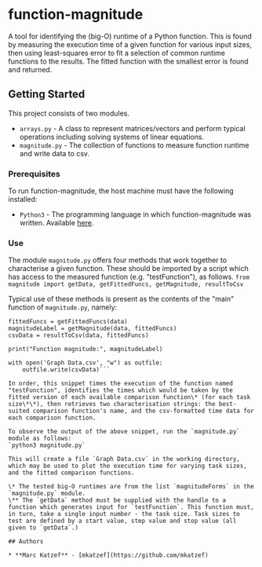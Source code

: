 # function-magnitude

A tool for identifying the (big-O) runtime of a Python function. This is found by measuring the execution time of a given function for various input sizes, then using least-squares error to fit a selection of common runtime functions to the results. The fitted function with the smallest error is found and returned.

## Getting Started

This project consists of two modules.
* `arrays.py` - A class to represent matrices/vectors and perform typical operations including solving systems of linear equations.
* `magnitude.py` - The collection of functions to measure function runtime and write data to csv.

### Prerequisites

To run function-magnitude, the host machine must have the following installed:
* `Python3` - The programming language in which function-magnitude was written. Available [here](https://www.python.org/).

### Use

The module `magnitude.py` offers four methods that work together to characterise a given function. These should be imported by a script which has access to the measured function (e.g. "testFunction"), as follows.
`from magnitude import getData, getFittedFuncs, getMagnitude, resultToCsv`

Typical use of these methods is present as the contents of the "main" function of `magnitude.py`, namely:
```data = getData('testFunction', testTaskGen, 1, 100, 10001, 100)
fittedFuncs = getFittedFuncs(data)
magnitudeLabel = getMagnitude(data, fittedFuncs)
csvData = resultToCsv(data, fittedFuncs)

print("Function magnitude:", magnitudeLabel)

with open('Graph Data.csv', "w") as outfile:
    outfile.write(csvData)```

In order, this snippet times the execution of the function named "testFunction", identifies the times which would be taken by the fitted version of each available comparison function\* (for each task size\*\*), then retrieves two characterisation strings: the best-suited comparison function's name, and the csv-formatted time data for each comparison function. 

To observe the output of the above snippet, run the `magnitude.py` module as follows:
`python3 magnitude.py`

This will create a file `Graph Data.csv` in the working directory, which may be used to plot the execution time for varying task sizes, and the fitted comparison functions.

\* The tested big-O runtimes are from the list `magnitudeForms` in the `magnitude.py` module.
\** The `getData` method must be supplied with the handle to a function which generates input for `testFunction`. This function must, in turn, take a single input number - the task size. Task sizes to test are defined by a start value, step value and stop value (all given to `getData`.)

## Authors

* **Marc Katzef** - [mkatzef](https://github.com/mkatzef)
